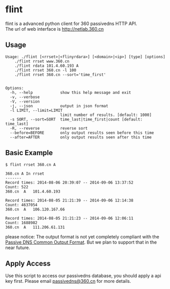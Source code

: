 flint
=====

flint is a advanced python client for 360 passivedns HTTP API.   
The url of web interface is http://netlab.360.cn



## Usage

```
Usage: ./flint [<rrset>|<flinyrdara>] [<domain>|<ip>] [type] [options]
    ./flint rrset www.360.cn
    ./flint rdata 101.4.60.193 A
    ./flint rrset 360.cn -l 100
    ./flint rrset 360.cn --sort='time_first'


Options:
  -h, --help            show this help message and exit
  -v, --verbose
  -V, --version
  -j, --json            output in json format
  -l LIMIT, --limit=LIMIT
                        limit number of results. [default: 1000]
  -s SORT, --sort=SORT  time_last|time_first|count [default: time_last]
  -R, --reverse         reverse sort
  --before=BEFORE       only output results seen before this time
  --after=AFTER         only output results seen after this time
```

## Basic Example

```
$ flint rrset 360.cn A

360.cn A In rrset
-------
Record times: 2014-08-06 20:39:07 -- 2014-09-06 13:37:52
Count: 522
360.cn  A   101.4.60.193

Record times: 2014-08-05 21:21:39 -- 2014-09-06 12:14:38
Count: 4637054
360.cn  A   106.120.167.66

Record times: 2014-08-05 21:21:23 -- 2014-09-06 12:06:11
Count: 1688982
360.cn  A   111.206.61.131
```

please notice: The output format is not yet completely compliant with the
[Passive DNS Common Output Format](http://tools.ietf.org/html/draft-dulaunoy-kaplan-passive-dns-cof-01).
But we plan to support that in the near future.

## Apply Access

Use this script to access our passivedns database, you should apply a api key first. 
Please email passivedns@360.cn for more details.

